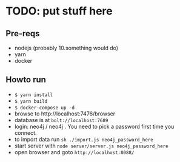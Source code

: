 # TODO: put stuff here

## Pre-reqs

- nodejs (probably 10.something would do)
- yarn
- docker

## Howto run

- `$ yarn install`
- `$ yarn build`
- `$ docker-compose up -d`
- browse to http://localhost:7476/browser
- database is at `bolt://localhost:7689`
- login: neo4j / neo4j . You need to pick a password first time you connect.
- to import data run `sh ./import.js neo4j_password_here`
- start server with `node server/server.js neo4j_password_here`
- open browser and goto `http://localhost:8088/`
